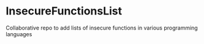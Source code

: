 # InsecureFunctionsList
Collaborative repo to add lists of insecure functions in various programming languages
